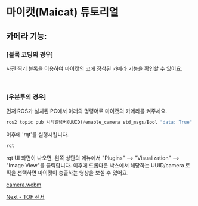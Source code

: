 # 마이캣(Maicat) 튜토리얼
## 카메라 기능:

### [블록 코딩의 경우]
사진 찍기 블록을 이용하여 마이캣의 코에 장착된 카메라 기능을 확인할 수 있어요.

&nbsp;
### [우분투의 경우]
먼저 ROS가 설치된 PC에서 아래의 명령어로 마이캣의 카메라를 켜주세요.

```python
ros2 topic pub 시리얼넘버(UUID)/enable_camera std_msgs/Bool "data: True"
```

이후에 'rqt'를 실행시킵니다.
```python
rqt
```
rqt UI 화면이 나오면, 왼쪽 상단의 메뉴에서 "Plugins" --> "Visualization" --> "Image View"를 클릭합니다.
이후에 드롭다운 박스에서 해당하는 UUID/camera 토픽을 선택하면 마이캣이 송출하는 영상을 보실 수 있어요.

[camera.webm](https://github.com/macroact/maicat_tutorial/assets/106013071/eb620e88-22f9-40d6-8518-54440af4eda2)


[Next - TOF 센서](../05_maicat_tof_sensor/README.md)
